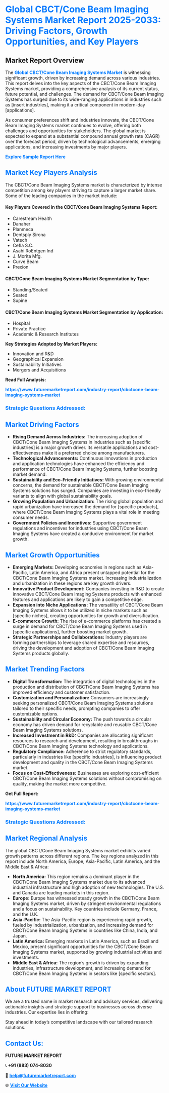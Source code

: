 <h1 style="color: #007BFF;">Global CBCT/Cone Beam Imaging Systems Market Report 2025-2033: Driving Factors, Growth Opportunities, and Key Players</h1>

<section id="overview">
<h2>Market Report Overview</h2>
<p>The <a href="https://www.futuremarketreport.com/industry-report/cbctcone-beam-imaging-systems-market" style="color: #007BFF; text-decoration: none;"><strong>Global CBCT/Cone Beam Imaging Systems Market</strong></a> is witnessing significant growth, driven by increasing demand across various industries. This report delves into the key aspects of the CBCT/Cone Beam Imaging Systems market, providing a comprehensive analysis of its current status, future potential, and challenges. The demand for CBCT/Cone Beam Imaging Systems has surged due to its wide-ranging applications in industries such as [insert industries], making it a critical component in modern-day [applications].</p>
<p>As consumer preferences shift and industries innovate, the CBCT/Cone Beam Imaging Systems market continues to evolve, offering both challenges and opportunities for stakeholders. The global market is expected to expand at a substantial compound annual growth rate (CAGR) over the forecast period, driven by technological advancements, emerging applications, and increasing investments by major players.</p>
</section>

<section id="overview">
<p><a href="https://www.futuremarketreport.com/request-sample/reportId=100977" style="color: #007BFF; text-decoration: none;"><strong>Explore Sample Report Here</strong></a></p>
</section>

<section id="key-players">
<h2 style="color: #007BFF;">Market Key Players Analysis</h2>
<p>The CBCT/Cone Beam Imaging Systems market is characterized by intense competition among key players striving to capture a larger market share. Some of the leading companies in the market include:</p>
<h4>Key Players Covered in the CBCT/Cone Beam Imaging Systems Report:</h4>
<ul><li>Carestream Health</li><li>Danaher</li><li>Planmeca</li><li>Dentsply Sirona</li><li>Vatech</li><li>Cefla S.C.</li><li>Asahi RoEntgen Ind</li><li>J. Morita Mfg.</li><li>Curve Beam</li><li>Prexion</li></ul>
<h4>CBCT/Cone Beam Imaging Systems Market Segmentation by Type:</h4>
<ul><li>Standing/Seated</li><li>Seated</li><li>Supine</li></ul>

<h4>CBCT/Cone Beam Imaging Systems Market Segmentation by Application:</h4>
<ul><li>Hospital</li><li>Private Practice</li><li>Academic &amp; Research Institutes</li></ul>
<p><strong>Key Strategies Adopted by Market Players:</strong></p>
<ul>
<li>Innovation and R&D</li>
<li>Geographical Expansion</li>
<li>Sustainability Initiatives</li>
<li>Mergers and Acquisitions</li>
</ul>
</section>

<section>
<p><strong>Read Full Analysis: </strong></p><a href="https://www.futuremarketreport.com/industry-report/cbctcone-beam-imaging-systems-market" style="color: #007BFF; text-decoration: none;"><strong>https://www.futuremarketreport.com/industry-report/cbctcone-beam-imaging-systems-market</strong></a>
<h3 style="color: #007BFF;">Strategic Questions Addressed:</h3>
</section>

<section id="driving-factors">
<h2 style="color: #007BFF;">Market Driving Factors</h2>
<ul>
<li><strong>Rising Demand Across Industries:</strong> The increasing adoption of CBCT/Cone Beam Imaging Systems in industries such as [specific industries] is a major growth driver. Its versatile applications and cost-effectiveness make it a preferred choice among manufacturers.</li>
<li><strong>Technological Advancements:</strong> Continuous innovations in production and application technologies have enhanced the efficiency and performance of CBCT/Cone Beam Imaging Systems, further boosting market demand.</li>
<li><strong>Sustainability and Eco-Friendly Initiatives:</strong> With growing environmental concerns, the demand for sustainable CBCT/Cone Beam Imaging Systems solutions has surged. Companies are investing in eco-friendly variants to align with global sustainability goals.</li>
<li><strong>Growing Population and Urbanization:</strong> The rising global population and rapid urbanization have increased the demand for [specific products], where CBCT/Cone Beam Imaging Systems plays a vital role in meeting consumer needs.</li>
<li><strong>Government Policies and Incentives:</strong> Supportive government regulations and incentives for industries using CBCT/Cone Beam Imaging Systems have created a conducive environment for market growth.</li>
</ul>
</section>

<section id="growth-opportunities">
<h2 style="color: #007BFF;">Market Growth Opportunities</h2>
<ul>
<li><strong>Emerging Markets:</strong> Developing economies in regions such as Asia-Pacific, Latin America, and Africa present untapped potential for the CBCT/Cone Beam Imaging Systems market. Increasing industrialization and urbanization in these regions are key growth drivers.</li>
<li><strong>Innovative Product Development:</strong> Companies investing in R&D to create innovative CBCT/Cone Beam Imaging Systems products with enhanced features and applications are likely to gain a competitive edge.</li>
<li><strong>Expansion into Niche Applications:</strong> The versatility of CBCT/Cone Beam Imaging Systems allows it to be utilized in niche markets such as [specific niches], creating opportunities for growth and diversification.</li>
<li><strong>E-commerce Growth:</strong> The rise of e-commerce platforms has created a surge in demand for CBCT/Cone Beam Imaging Systems used in [specific applications], further boosting market growth.</li>
<li><strong>Strategic Partnerships and Collaborations:</strong> Industry players are forming partnerships to leverage shared expertise and resources, driving the development and adoption of CBCT/Cone Beam Imaging Systems products globally.</li>
</ul>
</section>

<section id="trending-factors">
<h2 style="color: #007BFF;">Market Trending Factors</h2>
<ul>
<li><strong>Digital Transformation:</strong> The integration of digital technologies in the production and distribution of CBCT/Cone Beam Imaging Systems has improved efficiency and customer satisfaction.</li>
<li><strong>Customization and Personalization:</strong> Consumers are increasingly seeking personalized CBCT/Cone Beam Imaging Systems solutions tailored to their specific needs, prompting companies to offer customizable options.</li>
<li><strong>Sustainability and Circular Economy:</strong> The push towards a circular economy has driven demand for recyclable and reusable CBCT/Cone Beam Imaging Systems solutions.</li>
<li><strong>Increased Investment in R&D:</strong> Companies are allocating significant resources to research and development, resulting in breakthroughs in CBCT/Cone Beam Imaging Systems technology and applications.</li>
<li><strong>Regulatory Compliance:</strong> Adherence to strict regulatory standards, particularly in industries like [specific industries], is influencing product development and quality in the CBCT/Cone Beam Imaging Systems market.</li>
<li><strong>Focus on Cost-Effectiveness:</strong> Businesses are exploring cost-efficient CBCT/Cone Beam Imaging Systems solutions without compromising on quality, making the market more competitive.</li>
</ul>
</section>

<section>
<p><strong>Get Full Report: </strong></p><a href="https://www.futuremarketreport.com/industry-report/cbctcone-beam-imaging-systems-market" style="color: #007BFF; text-decoration: none;"><strong>https://www.futuremarketreport.com/industry-report/cbctcone-beam-imaging-systems-market</strong></a>
<h3 style="color: #007BFF;">Strategic Questions Addressed:</h3>
</section>


<section id="regional-analysis">
<h2 style="color: #007BFF;">Market Regional Analysis</h2>
<p>The global CBCT/Cone Beam Imaging Systems market exhibits varied growth patterns across different regions. The key regions analyzed in this report include North America, Europe, Asia-Pacific, Latin America, and the Middle East & Africa:</p>
<ul>
<li><strong>North America:</strong> This region remains a dominant player in the CBCT/Cone Beam Imaging Systems market due to its advanced industrial infrastructure and high adoption of new technologies. The U.S. and Canada are leading markets in this region.</li>
<li><strong>Europe:</strong> Europe has witnessed steady growth in the CBCT/Cone Beam Imaging Systems market, driven by stringent environmental regulations and a focus on sustainability. Key countries include Germany, France, and the U.K.</li>
<li><strong>Asia-Pacific:</strong> The Asia-Pacific region is experiencing rapid growth, fueled by industrialization, urbanization, and increasing demand for CBCT/Cone Beam Imaging Systems in countries like China, India, and Japan.</li>
<li><strong>Latin America:</strong> Emerging markets in Latin America, such as Brazil and Mexico, present significant opportunities for the CBCT/Cone Beam Imaging Systems market, supported by growing industrial activities and investments.</li>
<li><strong>Middle East & Africa:</strong> The region’s growth is driven by expanding industries, infrastructure development, and increasing demand for CBCT/Cone Beam Imaging Systems in sectors like [specific sectors].</li>
</ul>
</section>

<footer>
<h2 style="color: #007BFF;">About FUTURE MARKET REPORT</h2>
<p>We are a trusted name in market research and advisory services, delivering actionable insights and strategic support to businesses across diverse industries. Our expertise lies in offering:</p>

<p>Stay ahead in today’s competitive landscape with our tailored research solutions.</p>

<h2 style="color: #007BFF;">Contact Us:</h2>
<p><strong>FUTURE MARKET REPORT</strong></p>
<p>📞 <strong>+91 (883) 074-8030</strong></p>
<p>📧 <strong><a href="mailto:help@futuremarketreport.com" style="color: #007BFF;">help@futuremarketreport.com</a></strong></p>
<p>🌐 <strong><a href="https://www.futuremarketreport.com/" style="color: #007BFF;">Visit Our Website</a></strong></p>
</footer>